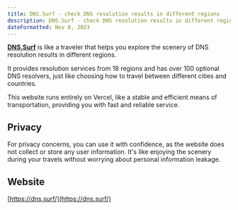 ```yaml
---
title: DNS.Surf - check DNS resolution results in different regions
description: DNS.Surf - check DNS resolution results in different regions
dateFormatted: Nov 8, 2023
---
```



[**DNS.Surf**](https://dns.surf/) is like a traveler that helps you explore the scenery of DNS resolution results in different regions.

It provides resolution services from 18 regions and has over 100 optional DNS resolvers, just like choosing how to travel between different cities and countries.

This website runs entirely on Vercel, like a stable and efficient means of transportation, providing you with fast and reliable service.

## Privacy

For privacy concerns, you can use it with confidence, as the website does not collect or store any user information. It's like enjoying the scenery during your travels without worrying about personal information leakage.

## Website

[https://dns.surf/](https://dns.surf/)
